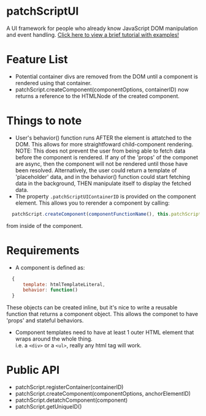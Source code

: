 # patchScriptUI
A UI framework for people who already know JavaScript DOM manipulation and event handling.
[Click here to view a brief tutorial with examples!](https://medium.com/@patrickwees/flexible-javascript-components-w-o-the-overhead-b0c5c0dcb42e?source=friends_link&sk=99c4370a3ae8aa2c7f990401185240a3)

# Feature List

  * Potential container divs are removed from the DOM until a component is rendered using that container.
  * patchScript.createComponent(componentOptions, containerID) now returns a reference to the HTMLNode of the created component.


# Things to note

  * User's behavior() function runs AFTER the element is attatched to the DOM.  This allows for more straightfoward child-component rendering.
	NOTE: This does not prevent the user from being able to fetch data before the component is rendered.  If any of the 'props' of the componet are
		async, then the component will not be rendered until those have been resolved.
		Alternatively, the user could return a template of 'placeholder' data, and in the behavior() function could start fetching data in the background,
			THEN manipulate itself to display the fetched data.
  * The property ```.patchScriptUIContainerID``` is provided on the component element.  This allows you to rerender a component by calling:
  ```javascript
  	patchScript.createComponent(componentFunctionName(), this.patchScriptUIContainerID)
  ```
  from inside of the component.


# Requirements

  * A component is defined as:
  ```javascript
	{
		template: htmlTemplateLiteral,
		behavior: function()
	}
  ```

These objects can be created inline, but it's nice to write a reusable function that returns a component object.
This allows the componet to have 'props' and stateful behaviors.


  * Component templates need to have at least 1 outer HTML element that wraps around the whole thing.  
	i.e. a `<div>` or a `<ul>`, really any html tag will work.


# Public API

  * patchScript.registerContainer(containerID)
  * patchScript.createComponent(componentOptions, anchorElementID)
  * patchScript.detatchComponent(component)
  * patchScript.getUniqueID()
